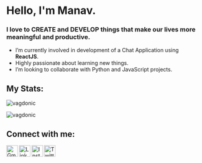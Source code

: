 # Hello, I'm Manav.
### I love to CREATE and DEVELOP things that make our lives more meaningful and productive.
- I’m currently involved in development of a Chat Application using <b> ReactJS</b>.
- Highly passionate about learning new things.
- I’m looking to collaborate with Python and JavaScript projects.

## My Stats:

<p align="left"> <img src="https://github-readme-stats.vercel.app/api?username=vagdonic&show_icons=true" alt="vagdonic" /> </p>
<p align="left"> <img src="https://github-readme-stats.vercel.app/api/top-langs/?username=vagdonic&layout=compact" alt="vagdonic" /> </p>

## Connect with me:

[<img align ="left" alt="Gmail" src="https://www.flaticon.com/svg/static/icons/svg/888/888853.svg" width="30px">](mailto:manavvg@gmail.com)
[<img align="left" alt="LinkedIn" width="30px" src="https://www.flaticon.com/svg/static/icons/svg/174/174857.svg" />](https://www.linkedin.com/in/vagdonic/)
[<img align="left" alt="Instagram" width="30px" src="https://www.flaticon.com/svg/static/icons/svg/2111/2111463.svg" />](https://www.instagram.com/vagdonic/)
[<img align = "left" alt="Twitter" src="https://user-images.githubusercontent.com/41104244/103438466-59f59880-4c59-11eb-9937-a16ef61693d9.png" width="30px">](https://twitter.com/vagdonic)
